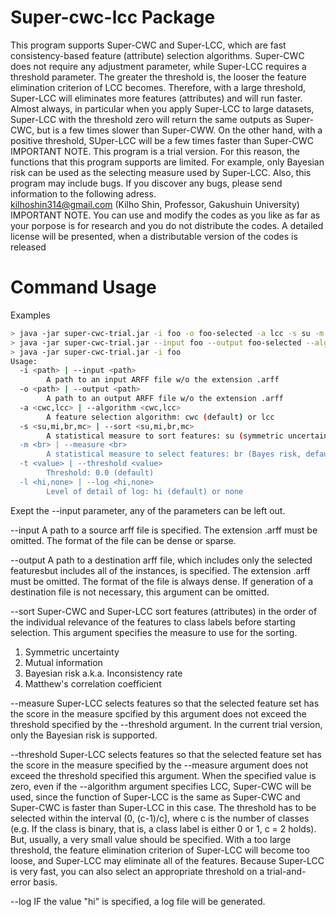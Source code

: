 # Super-cwc-lcc Package

This program supports Super-CWC and Super-LCC, which are fast consistency-based feature (attribute) selection algorithms. 
Super-CWC does not require any adjustment parameter,
while Super-LCC requires a threshold parameter.
The greater the threshold is, the looser the feature elimination criterion of LCC becomes.  Therefore, with a large threshold, Super-LCC will eliminates more features (attributes) and will run faster.
Almost always, in particular when you apply Super-LCC to large datasets, Super-LCC with the threshold zero will return the same outputs as Super-CWC, but is a few times slower than Super-CWW.  On the other hand, with a positive threshold, SUper-LCC will be a few times faster than Super-CWC
IMPORTANT NOTE.  This program is a trial version.  For this reason, the functions that this program supports are limited.  For example, only Bayesian risk can be used as the selecting measure used by Super-LCC.  Also, this program may include bugs.  If you discover any bugs, please send information to the following adress.  
kilhoshin314@gmail.com (Kilho Shin, Professor, Gakushuin University)
IMPORTANT NOTE.  You can use and modify the codes as you like as far as your porpose is for research and you do not distribute the codes.  A detailed license will be presented, when a distributable version of the codes is released

# Command Usage
Examples

```bash
> java -jar super-cwc-trial.jar -i foo -o foo-selected -a lcc -s su -m br -t 0.001 -l high
> java -jar super-cwc-trial.jar --input foo --output foo-selected --algorithm cwc --log none
> java -jar super-cwc-trial.jar -i foo
Usage: 
  -i <path> | --input <path>
        A path to an input ARFF file w/o the extension .arff
  -o <path> | --output <path>
        A path to an output ARFF file w/o the extension .arff
  -a <cwc,lcc> | --algorithm <cwc,lcc>
        A feature selection algorithm: cwc (default) or lcc
  -s <su,mi,br,mc> | --sort <su,mi,br,mc>
        A statistical measure to sort features: su (symmetric uncertainty, default), mi (mutual information), br (Bayesian risk) or mc (Matthew's correlation coefficient)
  -m <br> | --measure <br>
        A statistical measure to select features: br (Bayes risk, default)
  -t <value> | --threshold <value>
        Threshold: 0.0 (default)
  -l <hi,none> | --log <hi,none>
        Level of detail of log: hi (default) or none
```

Exept the --input parameter, any of the parameters can be left out. 

--input  A path to a source arff file is specified.  The extension .arff must be omitted.  The format of the file can be dense or sparse.

--output  A path to a destination arff file, which includes only the selected featuresbut includes all of the instances, is specified.  The extension .arff must be omitted.  The format of the file is always dense.  If generation of a destination file is not necessary, this argument can be omitted.

--sort  Super-CWC and Super-LCC sort features (attributes) in the order of the individual relevance of the features to class labels before starting selection.  This argument specifies the measure to use for the sorting.

1.  Symmetric uncertainty
2.  Mutual information
3.  Bayesian risk a.k.a. Inconsistency rate
4.  Matthew's correlation coefficient
   
--measure  Super-LCC selects features so that the selected feature set has the score in the measure spcified by this argument does not exceed the threshold specified by the --threshold argument.  In the current trial version, only the Bayesian risk is supported. 

--threshold  Super-LCC selects features so that the selected feature set has the score in the measure specified by the --measure argument does not exceed the threshold specified this argument.  When the specified value is zero, even if the --algorithm argument specifies LCC, Super-CWC will be used, since the function of Super-LCC is the same as Super-CWC and Super-CWC is faster than Super-LCC in this case. 
The threshold has to be selected within the interval (0, (c-1)/c], where c is the number of classes (e.g. If the class is binary, that is, a class label is either 0 or 1, c = 2 holds).  But, usually, a very small value should be specified.  With a too large threshold, the feature elimination criterion of Super-LCC will become too loose, and Super-LCC may eliminate all of the features.  Because Super-LCC is very fast, you can also select an appropriate threshold on a trial-and-error basis.

--log  IF the value "hi" is specified, a log file will be generated. 
